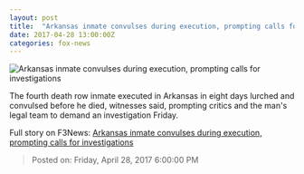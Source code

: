 ```yaml
---
layout: post
title:  "Arkansas inmate convulses during execution, prompting calls for investigations"
date: 2017-04-28 13:00:00Z
categories: fox-news
---
```


![Arkansas inmate convulses during execution, prompting calls for investigations](http://a57.foxnews.com/images.foxnews.com/content/fox-news/us/2017/04/28/lawyer-calls-to-investigate-arkansas-execution-after-inmate-convulsed-before-dying/_jcr_content/par/featured-media/media-0.img.jpg/0/0/1493385000311.jpg?ve=1)

The fourth death row inmate executed in Arkansas in eight days lurched and convulsed before he died, witnesses said, prompting critics and the man's legal team to demand an investigation Friday.


Full story on F3News: [Arkansas inmate convulses during execution, prompting calls for investigations](http://www.f3nws.com/n/psGBhC)

> Posted on: Friday, April 28, 2017 6:00:00 PM
